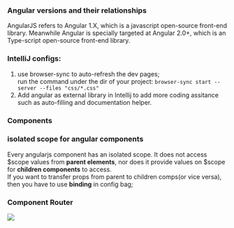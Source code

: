 ### Angular versions and their relationships
AngularJS refers to Angular 1.X, which is a javascript open-source front-end library.
Meanwhile Angular is specially targeted at Angular 2.0+, which is an Type-script open-source front-end library.

### IntelliJ configs: 
1. use browser-sync to auto-refresh the dev pages;  
run the command under the dir of your project: `browser-sync start --server --files "css/*.css"`  
2. Add angular as external library in Intellij to add more coding assitance such as auto-filling and documentation helper.

### Components

### isolated scope for angular components
Every angularjs component has an isolated scope. It does not access $scope values from **parent elements**, nor does it provide values on $scope for **children components** to access.  
If you want to transfer props from parent to children comps(or vice versa), then you have to use **binding** in config bag;
### Component Router
![](https://docs.angularjs.org/img/guide/component-based-architecture.svg)

